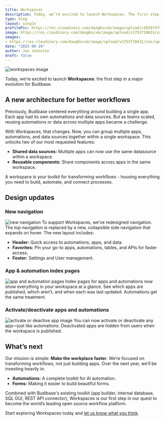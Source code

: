```yaml
---
title: Workspaces
description: Today, we’re excited to launch Workspaces. The first step in a major evolution for Budibase.
type: blog
layout: single
profilePic: https://res.cloudinary.com/daog6scxm/image/upload/v1639747995/cms/joe_illustration_gray_bg_e97wdl.jpg
image: https://res.cloudinary.com/daog6scxm/image/upload/v1753716631/cms/updates/workflows_in8wd6.png
images:
- https://res.cloudinary.com/daog6scxm/image/upload/v1753716631/cms/updates/workflows_in8wd6.png
date: "2025-08-19"
author: Joe Johnston
draft: false
---
```


![workspaces image](https://res.cloudinary.com/daog6scxm/image/upload/v1753733809/cms/updates/workspaces/Workspaces_drpynt.svg)

Today, we’re excited to launch **Workspaces**: the first step in a major evolution for Budibase.

## A new architecture for better workflows

Previously, Budibase centered everything around building a single app. Each app had its own automations and data sources. But as teams scaled, reusing automations or data across multiple apps became a challenge.

With Workspaces, that changes. Now, you can group multiple apps, automations, and data sources together within a single workspace. This unlocks two of our most requested features:

- **Shared data sources:** Multiple apps can now use the same datasource within a workspace.
- **Reusable components:** Share components across apps in the same workspace.

A workspace is your toolkit for transforming workflows - housing everything you need to build, automate, and connect processes.

## Design updates

### New navigation
![new navigation](https://res.cloudinary.com/daog6scxm/image/upload/v1755617724/cms/updates/workspaces/navigation_ovek1i.avif)
To support Workspaces, we’ve redesigned navigation. The top navigation is replaced by a new, collapsible side navigation that expands on hover. The new layout includes:

- **Header:** Quick access to automations, apps, and data.
- **Favorites:** Pin your go-to apps, automations, tables, and APIs for faster access.
- **Footer:** Settings and User management.

### App & automation index pages
![app and automation pages](https://res.cloudinary.com/daog6scxm/image/upload/v1755617873/cms/updates/workspaces/apps_list_screen_mmkfvw.avif)
Index pages for apps and automations now show everything in your workspace at a glance. See which apps are published, which aren’t, and when each was last updated. Automations get the same treatment.

### Activate/deactivate apps and automations
![activate or deactive app image](https://res.cloudinary.com/daog6scxm/image/upload/v1754312409/cms/updates/workspaces/deactivate_u40qrj.webp)
You can now activate or deactivate any app—just like automations. Deactivated apps are hidden from users when the workspace is published.

## What’s next
Our mission is simple: **Make the workplace faster**. We’re focused on transforming workflows, not just building apps. Over the next year, we’ll be investing heavily in:
- **Automations:** A complete toolkit for AI automation.
- **Forms:** Making it easier to build beautiful forms.

Combined with Budibase's existing toolkit (app builder, internal database, SQL GUI, REST API connector), Workspaces is our first step in our quest to become the world’s leading open source workflow platform.

Start exploring Workspaces today and [let us know what you think](https://github.com/Budibase/budibase/discussions).
